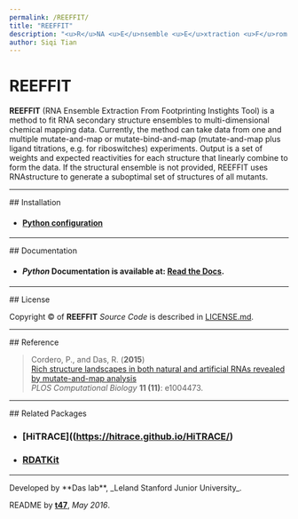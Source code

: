 ```yaml
---
permalink: /REEFFIT/
title: "REEFFIT"
description: "<u>R</u>NA <u>E</u>nsemble <u>E</u>xtraction <u>F</u>rom <u>F</u>ootprinting <u>I</u>nstights <u>T</u>ool"
author: Siqi Tian
---
```


# REEFFIT

**REEFFIT** (RNA Ensemble Extraction From Footprinting Instights Tool) is a method to fit RNA secondary structure ensembles to multi-dimensional chemical mapping data. Currently, the method can take data from one and multiple mutate-and-map or mutate-bind-and-map (mutate-and-map plus ligand titrations, e.g. for riboswitches) experiments. Output is a set of weights and expected reactivities for each structure that linearly combine to form the data. If the structural ensemble is not provided, REEFFIT uses RNAstructure to generate a suboptimal set of structures of all mutants.

<hr/>
## Installation

* #### [Python configuration](install/#Python)

<hr/>
## Documentation

* #### *Python* Documentation is available at: [**Read the Docs**](https://reeffit.readthedocs.io/).

<hr/>
## License

Copyright &copy; of **REEFFIT** _Source Code_ is described in [LICENSE.md](https://github.com/DasLab/REEFFIT/blob/master/LICENSE.md).

<hr/>
## Reference

>Cordero, P., and Das, R. (**2015**)<br/>
>[Rich structure landscapes in both natural and artificial RNAs revealed by mutate-and-map analysis](http://journals.plos.org/ploscompbiol/article?id=10.1371/journal.pcbi.1004473)<br/>
>*PLOS Computational Biology* **11 (11)**: e1004473.

<hr/>
## Related Packages

* ### [**HiTRACE**]((https://hitrace.github.io/HiTRACE/)

* ### [**RDATKit**](https://hitrace.github.io/RDATKit/)

<hr/>
Developed by **Das lab**, _Leland Stanford Junior University_.

README by [**t47**](http://t47.io/), *May 2016*.

